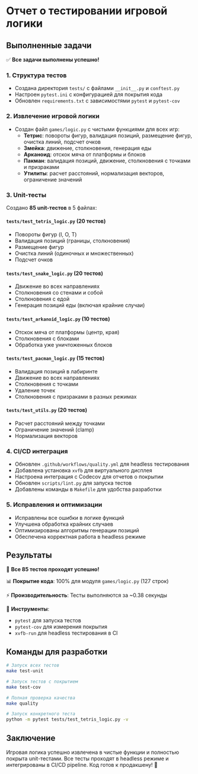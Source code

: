 # Отчет о тестировании игровой логики

## Выполненные задачи

✅ **Все задачи выполнены успешно!**

### 1. Структура тестов
- Создана директория `tests/` с файлами `__init__.py` и `conftest.py`
- Настроен `pytest.ini` с конфигурацией для покрытия кода
- Обновлен `requirements.txt` с зависимостями `pytest` и `pytest-cov`

### 2. Извлечение игровой логики
- Создан файл `games/logic.py` с чистыми функциями для всех игр:
  - **Тетрис**: повороты фигур, валидация позиций, размещение фигур, очистка линий, подсчет очков
  - **Змейка**: движение, столкновения, генерация еды
  - **Арканоид**: отскок мяча от платформы и блоков
  - **Пакман**: валидация позиций, движение, столкновения с точками и призраками
  - **Утилиты**: расчет расстояний, нормализация векторов, ограничение значений

### 3. Unit-тесты
Создано **85 unit-тестов** в 5 файлах:

#### `tests/test_tetris_logic.py` (20 тестов)
- Повороты фигур (I, O, T)
- Валидация позиций (границы, столкновения)
- Размещение фигур
- Очистка линий (одиночных и множественных)
- Подсчет очков

#### `tests/test_snake_logic.py` (20 тестов)
- Движение во всех направлениях
- Столкновения со стенами и собой
- Столкновения с едой
- Генерация позиций еды (включая крайние случаи)

#### `tests/test_arkanoid_logic.py` (10 тестов)
- Отскок мяча от платформы (центр, края)
- Столкновения с блоками
- Обработка уже уничтоженных блоков

#### `tests/test_pacman_logic.py` (15 тестов)
- Валидация позиций в лабиринте
- Движение во всех направлениях
- Столкновения с точками
- Удаление точек
- Столкновения с призраками в разных режимах

#### `tests/test_utils.py` (20 тестов)
- Расчет расстояний между точками
- Ограничение значений (clamp)
- Нормализация векторов

### 4. CI/CD интеграция
- Обновлен `.github/workflows/quality.yml` для headless тестирования
- Добавлена установка `xvfb` для виртуального дисплея
- Настроена интеграция с Codecov для отчетов о покрытии
- Обновлен `scripts/lint.py` для запуска тестов
- Добавлены команды в `Makefile` для удобства разработки

### 5. Исправления и оптимизации
- Исправлены все ошибки в логике функций
- Улучшена обработка крайних случаев
- Оптимизированы алгоритмы генерации позиций
- Обеспечена корректная работа в headless режиме

## Результаты

🎯 **Все 85 тестов проходят успешно!**

📊 **Покрытие кода**: 100% для модуля `games/logic.py` (127 строк)

⚡ **Производительность**: Тесты выполняются за ~0.38 секунды

🔧 **Инструменты**:
- `pytest` для запуска тестов
- `pytest-cov` для измерения покрытия
- `xvfb-run` для headless тестирования в CI

## Команды для разработки

```bash
# Запуск всех тестов
make test-unit

# Запуск тестов с покрытием
make test-cov

# Полная проверка качества
make quality

# Запуск конкретного теста
python -m pytest tests/test_tetris_logic.py -v
```

## Заключение

Игровая логика успешно извлечена в чистые функции и полностью покрыта unit-тестами. Все тесты проходят в headless режиме и интегрированы в CI/CD pipeline. Код готов к продакшену! 🚀
